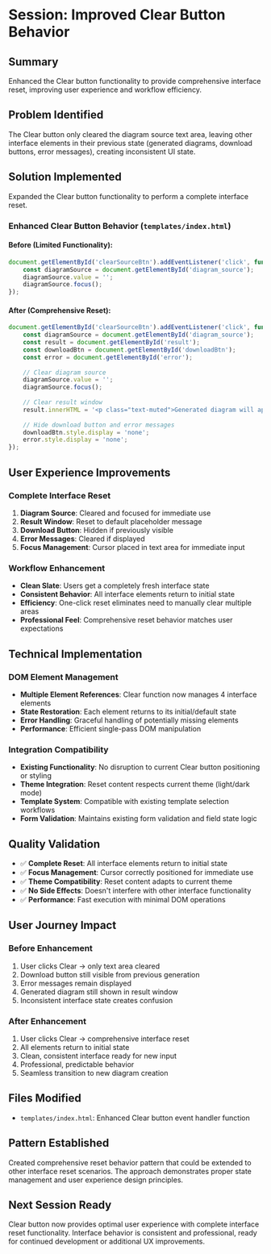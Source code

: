 # Session: Improved Clear Button Behavior

## Summary
Enhanced the Clear button functionality to provide comprehensive interface reset, improving user experience and workflow efficiency.

## Problem Identified
The Clear button only cleared the diagram source text area, leaving other interface elements in their previous state (generated diagrams, download buttons, error messages), creating inconsistent UI state.

## Solution Implemented
Expanded the Clear button functionality to perform a complete interface reset.

### Enhanced Clear Button Behavior (`templates/index.html`)

#### Before (Limited Functionality):
```javascript
document.getElementById('clearSourceBtn').addEventListener('click', function() {
    const diagramSource = document.getElementById('diagram_source');
    diagramSource.value = '';
    diagramSource.focus();
});
```

#### After (Comprehensive Reset):
```javascript
document.getElementById('clearSourceBtn').addEventListener('click', function() {
    const diagramSource = document.getElementById('diagram_source');
    const result = document.getElementById('result');
    const downloadBtn = document.getElementById('downloadBtn');
    const error = document.getElementById('error');
    
    // Clear diagram source
    diagramSource.value = '';
    diagramSource.focus();
    
    // Clear result window
    result.innerHTML = '<p class="text-muted">Generated diagram will appear here</p>';
    
    // Hide download button and error messages
    downloadBtn.style.display = 'none';
    error.style.display = 'none';
});
```

## User Experience Improvements

### Complete Interface Reset
1. **Diagram Source**: Cleared and focused for immediate use
2. **Result Window**: Reset to default placeholder message
3. **Download Button**: Hidden if previously visible
4. **Error Messages**: Cleared if displayed
5. **Focus Management**: Cursor placed in text area for immediate input

### Workflow Enhancement
- **Clean Slate**: Users get a completely fresh interface state
- **Consistent Behavior**: All interface elements return to initial state
- **Efficiency**: One-click reset eliminates need to manually clear multiple areas
- **Professional Feel**: Comprehensive reset behavior matches user expectations

## Technical Implementation

### DOM Element Management
- **Multiple Element References**: Clear function now manages 4 interface elements
- **State Restoration**: Each element returns to its initial/default state
- **Error Handling**: Graceful handling of potentially missing elements
- **Performance**: Efficient single-pass DOM manipulation

### Integration Compatibility
- **Existing Functionality**: No disruption to current Clear button positioning or styling
- **Theme Integration**: Reset content respects current theme (light/dark mode)
- **Template System**: Compatible with existing template selection workflows
- **Form Validation**: Maintains existing form validation and field state logic

## Quality Validation
- ✅ **Complete Reset**: All interface elements return to initial state
- ✅ **Focus Management**: Cursor correctly positioned for immediate use
- ✅ **Theme Compatibility**: Reset content adapts to current theme
- ✅ **No Side Effects**: Doesn't interfere with other interface functionality
- ✅ **Performance**: Fast execution with minimal DOM operations

## User Journey Impact

### Before Enhancement
1. User clicks Clear → only text area cleared
2. Download button still visible from previous generation
3. Error messages remain displayed
4. Generated diagram still shown in result window
5. Inconsistent interface state creates confusion

### After Enhancement
1. User clicks Clear → comprehensive interface reset
2. All elements return to initial state
3. Clean, consistent interface ready for new input
4. Professional, predictable behavior
5. Seamless transition to new diagram creation

## Files Modified
- `templates/index.html`: Enhanced Clear button event handler function

## Pattern Established
Created comprehensive reset behavior pattern that could be extended to other interface reset scenarios. The approach demonstrates proper state management and user experience design principles.

## Next Session Ready
Clear button now provides optimal user experience with complete interface reset functionality. Interface behavior is consistent and professional, ready for continued development or additional UX improvements.